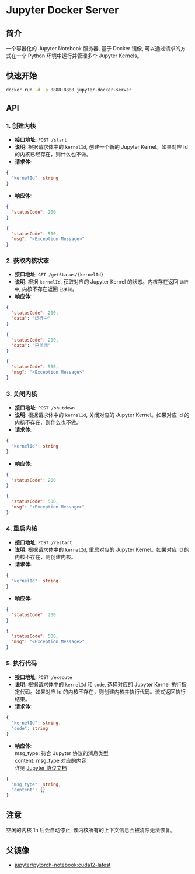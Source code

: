 # Jupyter Docker Server

## 简介

一个容器化的 Jupyter Notebook 服务器, 基于 Docker 镜像, 可以通过请求的方式在一个 Python 环境中运行并管理多个 Jupyter Kernels。

## 快速开始

```bash
docker run -d -p 8888:8888 jupyter-docker-server
```

## API

### 1. 创建内核
- **接口地址**: `POST /start`
- **说明**: 根据请求体中的 `kernelId`, 创建一个新的 Jupyter Kernel。如果对应 Id 的内核已经存在，则什么也不做。
- **请求体**:
```typescript
{
  "kernelId": string
}
```
- **响应体**:
```json
{
  "statusCode": 200
}
```
```json
{
  "statusCode": 500,
  "msg": "<Exception Message>"
}
```

### 2. 获取内核状态
- **接口地址**: `GET /getStatus/{kernelId}`
- **说明**: 根据 `kernelId`, 获取对应的 Jupyter Kernel 的状态。内核存在返回 `运行中`, 内核不存在返回 `已关闭`。
- **响应体**:
```json
{
  "statusCode": 200,
  "data": "运行中"
}
```
```json
{
  "statusCode": 200,
  "data": "已关闭"
}
```
```json
{
  "statusCode": 500,
  "msg": "<Exception Message>"
}
```

### 3. 关闭内核
- **接口地址**: `POST /shutdown`
- **说明**: 根据请求体中的 `kernelId`, 关闭对应的 Jupyter Kernel。如果对应 Id 的内核不存在，则什么也不做。
- **请求体**:
```typescript
{
  "kernelId": string
}
```
- **响应体**:
```json
{
  "statusCode": 200
}
```
```json
{
  "statusCode": 500,
  "msg": "<Exception Message>"
}
```

### 4. 重启内核
- **接口地址**: `POST /restart`
- **说明**: 根据请求体中的 `kernelId`, 重启对应的 Jupyter Kernel。如果对应 Id 的内核不存在，则创建内核。
- **请求体**:
```typescript
{
  "kernelId": string
}
```
- **响应体**:
```json
{
  "statusCode": 200
}
```
```json
{
  "statusCode": 500,
  "msg": "<Exception Message>"
}
```

### 5. 执行代码
- **接口地址**: `POST /execute`
- **说明**: 根据请求体中的 `kernelId` 和 `code`, 选择对应的 Jupyter Kernel 执行指定代码。如果对应 Id 的内核不存在，则创建内核并执行代码。流式返回执行结果。
- **请求体**:
```typescript
{
  "kernelId": string,
  "code": string
}
```
- **响应体**:  
  msg_type: 符合 Jupyter 协议的消息类型  
  content: msg_type 对应的内容  
  详见 [Jupyter 协议文档](https://jupyter-client.readthedocs.io/en/latest/messaging.html)
```typescript
{
  "msg_type": string,
  "content": {}
}
```

## 注意

空闲的内核 1h 后会自动停止, 该内核所有的上下文信息会被清除无法恢复。

## 父镜像

- [jupyter/pytorch-notebook:cuda12-latest](https://quay.io/jupyter/pytorch-notebook)